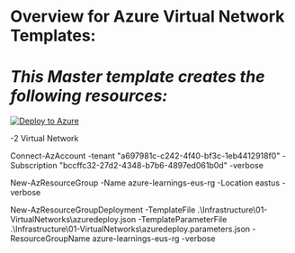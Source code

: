 **Overview for Azure Virtual Network Templates:**
============================

***This Master template creates the following resources:***
============================

[![Deploy to Azure](https://aka.ms/deploytoazurebutton)](https://azuredeploy.net/?repository=https://github.com/kothapalli2008/Azure-Learnings/tree/master/Foundation/VirtualNetworks?ptmpl=parameters.azuredeploy.json)

 -2 Virtual Network

Connect-AzAccount -tenant "a697981c-c242-4f40-bf3c-1eb4412918f0" -Subscription "bccffc32-27d2-4348-b7b6-4897ed061b0d" -verbose

New-AzResourceGroup -Name azure-learnings-eus-rg -Location eastus -verbose

New-AzResourceGroupDeployment -TemplateFile .\Infrastructure\01-VirtualNetworks\azuredeploy.json -TemplateParameterFile .\Infrastructure\01-VirtualNetworks\azuredeploy.parameters.json -ResourceGroupName azure-learnings-eus-rg -verbose
